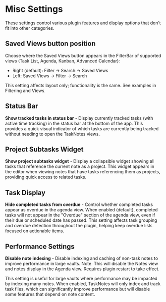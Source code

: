 # Misc Settings

These settings control various plugin features and display options that don't fit into other categories.

## Saved Views button position

Choose where the Saved Views button appears in the FilterBar of supported views (Task List, Agenda, Kanban, Advanced Calendar):

- Right (default): Filter → Search → Saved Views
- Left: Saved Views → Filter → Search

This setting affects layout only; functionality is the same. See examples in Filtering and Views.


## Status Bar

**Show tracked tasks in status bar** - Display currently tracked tasks (with active time tracking) in the status bar at the bottom of the app. This provides a quick visual indicator of which tasks are currently being tracked without needing to open the TaskNotes views.

## Project Subtasks Widget

**Show project subtasks widget** - Display a collapsible widget showing all tasks that reference the current note as a project. This widget appears in the editor when viewing notes that have tasks referencing them as projects, providing quick access to related tasks.

## Task Display

**Hide completed tasks from overdue** - Control whether completed tasks appear as overdue in the agenda view. When enabled (default), completed tasks will not appear in the "Overdue" section of the agenda view, even if their due or scheduled date has passed. This setting affects task grouping and overdue detection throughout the plugin, helping keep overdue lists focused on actionable items.

## Performance Settings

**Disable note indexing** - Disable indexing and caching of non-task notes to improve performance in large vaults. Note: This will disable the Notes view and notes display in the Agenda view. Requires plugin restart to take effect.

This setting is useful for large vaults where performance may be impacted by indexing many notes. When enabled, TaskNotes will only index and track task files, which can significantly improve performance but will disable some features that depend on note content.